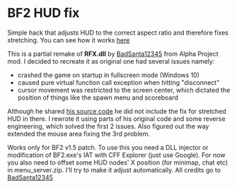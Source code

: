 # BF2 HUD fix
Simple hack that adjusts HUD to the correct aspect ratio and therefore fixes stretching. You can see how it works [here](https://www.youtube.com/watch?v=Mv0N_RxxfDI)

This is a partial remake of **RFX.dll** by [BadSanta12345](github.com/BadSanta12345) from Alpha Project mod. I decided to recreate it as original one had several issues namely:
- crashed the game on startup in fullscreen mode (Windows 10)
- caused pure virtual function call exception when hitting "disconnect"
- cursor movement was restricted to the screen center, which dictated the position of things like the spawn menu and scoreboard

Although he shared [his source code](github.com/BadSanta12345/RFX/) he did not include the fix for stretched HUD in there. I rewrote it using parts of his original code and some reverse engineering, which solved the first 2 issues. Also figured out the way extended the mouse area fixing the 3rd problem.

Works only for BF2 v1.5 patch. To use this you need a DLL injector or modification of BF2.exe's IAT with CFF Explorer (just use Google). For now you also need to offset some HUD nodes' X position (for minimap, chat etc) in menu_server.zip. I'll try to make it adjust automatically. All credits go to [BadSanta12345](github.com/BadSanta12345)
